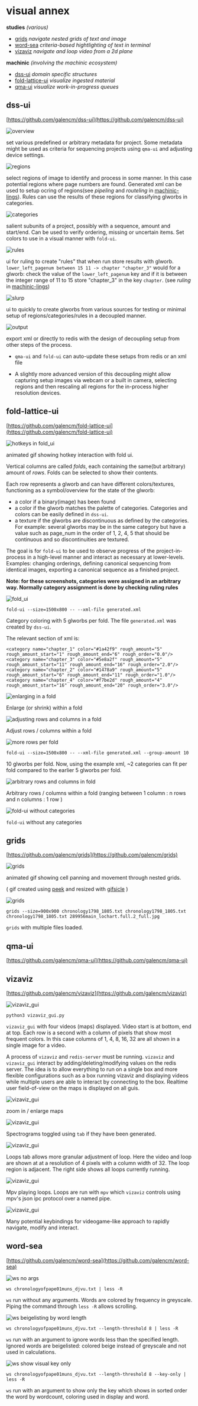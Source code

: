 # visual annex

**studies**
_(various)_

* [grids](#grids)
_navigate nested grids of text and image_
* [word-sea](#word-sea)
_criteria-based hightlighting of text in terminal_
* [vizaviz](#vizaviz)
_navigate and loop video from a 2d plane_

**machinic**
_(involving the machinic ecosystem)_

* [dss-ui](#dss-ui)
_domain specific structures_
* [fold-lattice-ui](#fold-lattice-ui)
_visualize ingested material_
* [qma-ui](#qma-ui)
_visualize work-in-progress queues_


## dss-ui
[https://github.com/galencm/dss-ui](https://github.com/galencm/dss-ui)

![overview](dss_ui/dss_ui_1.jpg "overview of project and metadata")

set various predefined or arbitrary metadata for project. Some metadata might be used as criteria for sequencing projects using `qma-ui` and adjusting device settings.

![regions](dss_ui/dss_ui_2.jpg "select regions for groups to use for ocr and classification")

select regions of image to identify and process in some manner. In this case potential regions where page numbers are found. Generated xml can be used to setup ocring of regions(see _pipeling_ and _routeling_ in [machinic-lings](https://github.com/galencm/machinic-lings "https://github.com/galencm/machinic-lings")). Rules can use the results of these regions for classifying glworbs in categories. 

![categories](dss_ui/dss_ui_3.jpg "categories: color, extant, start/end")

salient subunits of a project, possibly with a sequence, amount and start/end. Can be used to verify ordering, missing or uncertain items. Set colors to use in a visual manner with `fold-ui`.

![rules](dss_ui/dss_ui_4.jpg "rules: use ruling dsl to specify criteria for classifaction into categories")

ui for ruling to create "rules" that when run store results with glworb. `lower_left_pagenum between 15 11 -> chapter "chapter_3"` would for a glworb: check the value of the `lower_left_pagenum` key and if it is between the integer range of 11 to 15 store "chapter_3" in the key `chapter`. (see _ruling_ in [machinic-lings](https://github.com/galencm/machinic-lings "https://github.com/galencm/machinic-lings"))

![slurp](dss_ui/dss_ui_5.jpg "slurp material into the machinic ecosystem")

ui to quickly to create glworbs from various sources for testing or minimal setup of regions/categories/rules in a decoupled manner.

![output](dss_ui/dss_ui_6.jpg "output xml as file, zipped directory or directly to redis")

export xml or directly to redis with the design of decoupling setup from other steps of the process. 

* `qma-ui` and `fold-ui` can auto-update these setups from redis or an xml file

* A slightly more advanced version of this decoupling might allow capturing setup images via webcam or a built in camera, selecting regions and then rescaling all regions for the in-process higher resolution devices.


## fold-lattice-ui
[https://github.com/galencm/fold-lattice-ui](https://github.com/galencm/fold-lattice-ui)

![hotkeys in fold_ui](fold_lattice_ui/fold_lattice_ui_1.gif "hotkeys in fold_ui")

animated gif showing hotkey interaction with fold ui.

Vertical columns are called _folds_, each containing the same(but arbitrary) amount of _rows_. Folds can be selected to show their contents.

Each row represents a glworb and can have different colors/textures, functioning as a symbol/overview for the state of the glworb:
* a color if a binary(image) has been found
* a color if the glworb matches the palette of categories. Categories and colors can be easily defined in `dss-ui`.
* a texture if the glworbs are discontinuous as defined by the categories. For example: several glworbs may be in the same category but have a value such as page_num in the order of 1, 2, 4, 5 that should be continuous and so discontinuities are textured.

The goal is for `fold-ui` to be used to observe progress of the project-in-process in a high-level manner and interact as necessary at lower-levels. Examples: changing orderings, defining canonical sequencing from identical images, exporting a canonical sequence as a finished project.

**Note: for these screenshots, categories were assigned in an arbitrary way. Normally category assignment is done by checking ruling rules**

![fold_ui](fold_lattice_ui/fold_lattice_ui_1.jpg "fold-ui")

```
fold-ui --size=1500x800 -- --xml-file generated.xml
```

Category coloring with 5 glworbs per fold. The file `generated.xml` was created by `dss-ui`.

The relevant section of xml is:

```
<category name="chapter_1" color="#1a42f9" rough_amount="5" rough_amount_start="1" rough_amount_end="6" rough_order="0.0"/>
<category name="chapter_3" color="#5e8a2f" rough_amount="5" rough_amount_start="11" rough_amount_end="16" rough_order="2.0"/>
<category name="chapter_2" color="#1478a9" rough_amount="5" rough_amount_start="6" rough_amount_end="11" rough_order="1.0"/>
<category name="chapter_4" color="#f7be2d" rough_amount="4" rough_amount_start="16" rough_amount_end="20" rough_order="3.0"/>
```

![enlarging in a fold](fold_lattice_ui/fold_lattice_ui_2.jpg "enlarging in a fold")

Enlarge (or shrink) within a fold

![adjusting rows and columns in a fold](fold_lattice_ui/fold_lattice_ui_3.jpg "adjusting rows and columns in a fold")

Adjust rows / columns within a fold

![more rows per fold](fold_lattice_ui/fold_lattice_ui_4.jpg "more rows per fold")

```
fold-ui --size=1500x800 -- --xml-file generated.xml --group-amount 10
```

10 glworbs per fold. Now, using the example xml, ~2 categories can fit per fold compared to the earlier 5 glworbs per fold.

![arbitrary rows and columns in fold](fold_lattice_ui/fold_lattice_ui_5.jpg "arbitrary rows and columns in fold")

Arbitrary rows / columns within a fold (ranging between 1 column : n rows and n columns : 1 row )

![fold-ui without categories](fold_lattice_ui/fold_lattice_ui_6.jpg "fold-ui without categories")

`fold-ui` without any categories

## grids
[https://github.com/galencm/grids](https://github.com/galencm/grids)

![grids](grids/grids_1.gif "nested grids")

animated gif showing cell panning and movement through nested grids.

( gif created using [peek](https://github.com/phw/peek "https://github.com/phw/peek") and resized with [gifsicle](https://github.com/kohler/gifsicle "https://github.com/kohler/gifsicle") )

![grids](grids/grids_1.jpg "grid of files")

```
grids --size=900x900 chronology1798_1805.txt chronology1798_1805.txt chronology1798_1805.txt 289956main_lochart.full.2_full.jpg
```

`grids` with multiple files loaded.

## qma-ui
[https://github.com/galencm/qma-ui](https://github.com/galencm/qma-ui)

## vizaviz
[https://github.com/galencm/vizaviz](https://github.com/galencm/vizaviz)

![vizaviz_gui](vizaviz/vizaviz_1.jpg "`vizaviz_gui` with four videos displayed")

```
python3 vizaviz_gui.py
```

`vizaviz_gui` with four videos (maps) displayed. Video start is at bottom, end at top. Each row is a second with a column of pixels that show most frequent colors. In this case columns of 1, 4, 8, 16, 32 are all shown in a single image for a video.

A process of `vizaviz` and `redis-server` must be running. `vizaviz` and `vizaviz_gui` interact by adding/deleting/modifying values on the redis server. The idea is to allow everything to run on a single box and more flexible configurations such as a box running vizaviz and displaying videos while multiple users are able to interact by connecting to the box. Realtime user field-of-view on the maps is displayed on all guis.

![vizaviz_gui](vizaviz/vizaviz_2.jpg "zoom in / enlarging the maps")

zoom in / enlarge maps

![vizaviz_gui](vizaviz/vizaviz_3.jpg "press `tab` for spectrograms if they have been generated")

Spectrograms toggled using `tab` if they have been generated.

![vizaviz_gui](vizaviz/vizaviz_4.jpg "loops tab allows more granular adjustment of loop")

Loops tab allows more granular adjustment of loop. Here the video and loop are shown at at a resolution of 4 pixels with a column width of 32. The loop region is adjacent. The right side shows all loops currently running.

![vizaviz_gui](vizaviz/vizaviz_5.jpg "mpv playing loops")

Mpv playing loops. Loops are run with `mpv` which `vizaviz` controls using mpv's json ipc protocol over a named pipe.

![vizaviz_gui](vizaviz/vizaviz_6.jpg "keybindings for many minutae")

Many potential keybindings for videogame-like approach to rapidly navigate, modify and interact. 

## word-sea
[https://github.com/galencm/word-sea](https://github.com/galencm/word-sea)

![ws no args](word_sea/word_sea_1.jpg "'ws' run without any arguments. Words are colored by frequency in greyscale. Piping the command through 'less' allows scrolling.")

```
ws chronologyofpape01muns_djvu.txt | less -R
```

`ws` run without any arguments. Words are colored by frequency in greyscale. Piping the command through `less -R` allows scrolling.

![ws beigelisting by word length](word_sea/word_sea_2.jpg "'ws' run with an argument to ignore words less than the specified length. Ignored words are beigelisted: colored beige instead of greyscale and not used in calculations.")

```
ws chronologyofpape01muns_djvu.txt --length-threshold 8 | less -R
```

`ws` run with an argument to ignore words less than the specified length. Ignored words are beigelisted: colored beige instead of greyscale and not used in calculations.

![ws show visual key only](word_sea/word_sea_3.jpg "'ws' run with an argument to show only the key which shows in sorted order the word by wordcount, coloring used in display and word.")

```
ws chronologyofpape01muns_djvu.txt --length-threshold 8 --key-only | less -R
```

`ws` run with an argument to show only the key which shows in sorted order the word by wordcount, coloring used in display and word.

